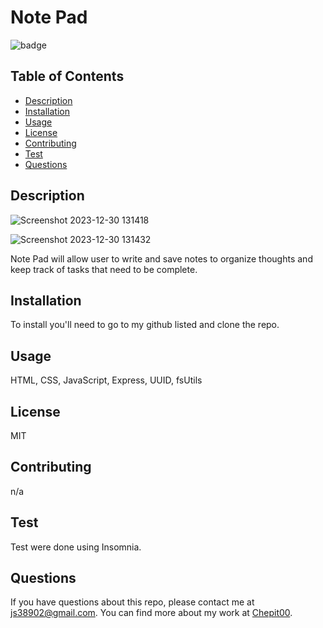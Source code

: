 # Note Pad

![badge](https://img.shields.io/badge/license-MIT-blue.svg)

## Table of Contents

- [Description](#description)
- [Installation](#installation)
- [Usage](#usage)
- [License](#license)
- [Contributing](#contributing)
- [Test](#test)
- [Questions](#questions)

## Description
![Screenshot 2023-12-30 131418](https://github.com/Chepit00/Note-Pad/assets/144062349/c8bd436f-5ed1-44de-92f5-f055c35fd713)

![Screenshot 2023-12-30 131432](https://github.com/Chepit00/Note-Pad/assets/144062349/4717708d-0bac-4703-be43-79085c22c214)


Note Pad will allow user to write and save notes to organize thoughts and keep track of tasks that need to be complete.

## Installation

To install you'll need to go to my github listed and clone the repo.

## Usage

HTML, CSS, JavaScript, Express, UUID, fsUtils

## License

MIT

## Contributing

n/a

## Test

Test were done using Insomnia.

## Questions

If you have questions about this repo, please contact me at js38902@gmail.com. You can find more about my work at [Chepit00](https://github.com/Chepit00/).
